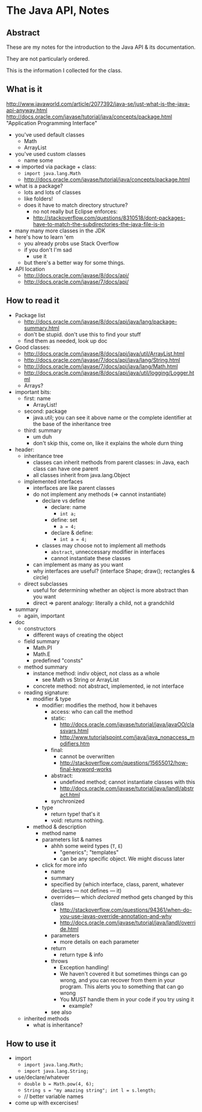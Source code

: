 # The Java API, Notes

## Abstract

These are my notes for the introduction to the Java API & its documentation.

They are not particularly ordered.

This is the information I collected for the class.

## What is it

http://www.javaworld.com/article/2077392/java-se/just-what-is-the-java-api-anyway.html
http://docs.oracle.com/javase/tutorial/java/concepts/package.html
	"Application Programming Interface"

- you've used default classes
	- Math
	- ArrayList
- you've used custom classes
	- name some
- => imported via package + class:
	- `import java.lang.Math`
	- http://docs.oracle.com/javase/tutorial/java/concepts/package.html
- what is a package?
	- lots and lots of classes
	- like folders!
	- does it have to match directory structure?
		- no not really but Eclipse enforces:
		- http://stackoverflow.com/questions/8310518/dont-packages-have-to-match-the-subdirectories-the-java-file-is-in
- many many more classes in the JDK
- here's how to learn 'em
	- you already probs use Stack Overflow
	- if you don't I'm sad
		- use it
	- but there's a better way for some things.
- API location
	- http://docs.oracle.com/javase/8/docs/api/
	- http://docs.oracle.com/javase/7/docs/api/

## How to read it

- Package list
	- http://docs.oracle.com/javase/8/docs/api/java/lang/package-summary.html
	- don't be stupid. don't use this to find your stuff
	- find them as needed, look up doc
- Good classes:
	- http://docs.oracle.com/javase/8/docs/api/java/util/ArrayList.html
	- http://docs.oracle.com/javase/7/docs/api/java/lang/String.html
	- http://docs.oracle.com/javase/7/docs/api/java/lang/Math.html
	- http://docs.oracle.com/javase/8/docs/api/java/util/logging/Logger.html
	- Arrays?
- important bits:
	- first: name
		- ArrayList!
	- second: package
		- java.util; you can see it above name or the complete identifier at the base of the inheritance tree
	- third: summary
		- um duh
		- don't skip this, come on, like it explains the whole durn thing
- header:
	- inheritance tree
		- classes can inherit methods from parent classes: in Java, each class can have one parent
		- all classes inherit from java.lang.Object
	- implemented interfaces
		- interfaces are like parent classes
		- do not implement any methods (=> cannot instantiate)
			- declare vs define
				- declare: name
					- `int a;`
				- define: set
					- `a = 4;`
				- declare & define:
					- `int a = 4;`
			- classes may choose not to implement all methods
				- `abstract`, unneccessary modifier in interfaces
				- cannot instantiate these classes
		- can implement as many as you want
		- why interfaces are useful? (interface Shape; draw(); rectangles & circle)
	- direct subclasses
		- useful for determining whether an object is more abstract than you want
		- direct => parent analogy: literally a child, not a grandchild
- summary
	- again, important
- doc
	- constructors
		- different ways of creating the object
	- field summary
		- Math.PI
		- Math.E
		- predefined "consts"
	- method summary
		- instance method: indiv object, not class as a whole
			- see Math vs String or ArrayList
		- concrete method: not abstract, implemented, ie not interface
	- reading signature:
		- modifier & type
			- modifier: modifies the method, how it behaves
				- access: who can call the method
				- static:
					- http://docs.oracle.com/javase/tutorial/java/javaOO/classvars.html
					- http://www.tutorialspoint.com/java/java_nonaccess_modifiers.htm
				- final:
					- cannot be overwritten 
					- http://stackoverflow.com/questions/15655012/how-final-keyword-works
				- abstract: 
					- undefined method; cannot instantiate classes with this 
					- http://docs.oracle.com/javase/tutorial/java/IandI/abstract.html
				- synchronized
			- type
				- return type! that's it
				- void: returns nothing.
		- method & description
			- method name
			- parameters list & names
				- ahhh some weird types (`T`, `E`)
					- "generics"; "templates"
					- can be any specific object. We might discuss later
			- click for more info
				- name
				- summary
				- specified by (which interface, class, parent, whatever declares — not defines — it)
				- overrides— which *declared* method gets changed by this class
					- http://stackoverflow.com/questions/94361/when-do-you-use-javas-override-annotation-and-why
					- http://docs.oracle.com/javase/tutorial/java/IandI/override.html
				- parameters
				 	- more details on each parameter
				- return
					- return type & info
				- throws
					- Exception handling!
					- We haven't covered it but sometimes things can go wrong, and you can recover from them in your program. This alerts you to something that can go wrong
					- You MUST handle them in your code if you try using it
						- example?
				- see also
	- inherited methods
		- what is inheritance?

## How to use it

- import
	- `import java.lang.Math;`
	- `import java.lang.String;`
- use/declare/whatever
	- `double b = Math.pow(4, 6);`
	- `String s = "my amazing string"; int l = s.length;`
	- // better variable names
- come up with excercises!
